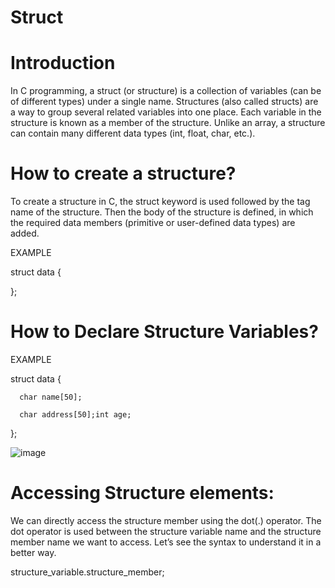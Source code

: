 # Struct
# Introduction
In C programming, a struct (or structure) is a collection of variables (can be of different types) under a single name. Structures (also called structs) are a way to group several related variables into one place. Each variable in the structure is known as a member of the structure. Unlike an array, a structure can contain many different data types (int, float, char, etc.).
# How to create a structure?
To create a structure in C, the struct keyword is used followed by the tag name of the structure. Then the body of the structure is defined, in which the required data members (primitive or user-defined data types) are added.

EXAMPLE

  struct data 
  {
      
  };
  
 # How to Declare Structure Variables?
 
 EXAMPLE

  struct data
  {
  
      char name[50];
      
      char address[50];int age;
      
  };
  
  ![image](https://user-images.githubusercontent.com/70435939/230757592-6ddf3b5b-0775-4c72-8164-19b0530c6189.png)
  
# Accessing Structure elements:
We can directly access the structure member using the dot(.) operator. The dot operator is used between the structure variable name and the structure member name we want to access. Let’s see the syntax to understand it in a better way.

 structure_variable.structure_member;
